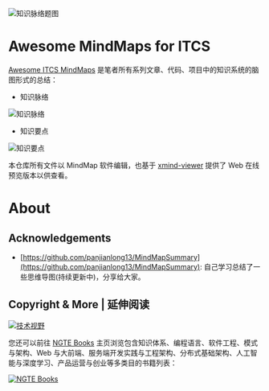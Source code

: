 ![知识脉络题图](https://pic.imgdb.cn/item/611770e15132923bf8e7315c.jpg)

# Awesome MindMaps for ITCS

[Awesome ITCS MindMaps](https://github.com/wx-chevalier/Awesome-MindMaps) 是笔者所有系列文章、代码、项目中的知识系统的脑图形式的总结：

- 知识脉络

![知识脉络](https://i.postimg.cc/fL2rzBx1/image.png)

- 知识要点

![知识要点](https://i.postimg.cc/FKNBH7GC/image.png)

本仓库所有文件以 MindMap 软件编辑，也基于 [xmind-viewer](https://github.com/xmindltd/xmind-viewer) 提供了 Web 在线预览版本以供查看。

# About

## Acknowledgements

- [https://github.com/panjianlong13/MindMapSummary](https://github.com/panjianlong13/MindMapSummary): 自己学习总结了一些思维导图(持续更新中)，分享给大家。

## Copyright & More | 延伸阅读

[![技术视野](https://s3.ax1x.com/2021/02/21/yTSKdH.png)](https://github.com/wx-chevalier/Awesome-MindMaps)

您还可以前往 [NGTE Books](https://ng-tech.icu/books/) 主页浏览包含知识体系、编程语言、软件工程、模式与架构、Web 与大前端、服务端开发实践与工程架构、分布式基础架构、人工智能与深度学习、产品运营与创业等多类目的书籍列表：

[![NGTE Books](https://s2.ax1x.com/2020/01/18/19uXtI.png)](https://ng-tech.icu/books/)
